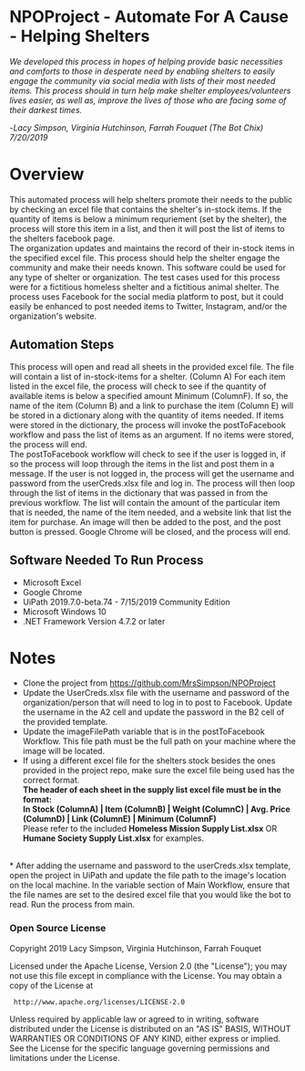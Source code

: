 # NPOProject - Automate For A Cause - Helping Shelters 
*We developed this process in hopes of helping provide basic necessities and comforts to those in desperate need by enabling shelters to easily engage the community via social media with lists of their most needed items. This process should in turn help make shelter employees/volunteers lives easier, as well as, improve the lives of those who are facing some of their darkest times.*

-*Lacy Simpson, Virginia Hutchinson, Farrah Fouquet (The Bot Chix) 7/20/2019*

# Overview
This automated process will help shelters promote their needs to the public by checking an excel file that contains the shelter's in-stock items. If the quantity of items is below a minimum requriement (set by the shelter), the process will store this item in a list, and then it will post the list of items to the shelters facebook page.  
The organization updates and maintains the record of their in-stock items in the specified excel file. 
This process should help the shelter engage the community and make their needs known.
This software could be used for any type of shelter or organization. The test cases used for this process were for a fictitious homeless shelter and a fictitious animal shelter.
The process uses Facebook for the social media platform to post, but it could easily be enhanced to post needed items to Twitter, Instagram, and/or the organization's website.

## Automation Steps
This process will open and read all sheets in the provided excel file. 
The file will contain a list of in-stock-items for a shelter. (Column A)
For each item listed in the excel file, the process will check to see if the quantity of available items is below a specified amount Minimum (ColumnF).
If so, the name of the item (Column B) and a link to purchase the item (Column E) will be stored in a dictionary along with the quantity of items needed.
If items were stored in the dictionary, the process will invoke the postToFacebook workflow and pass the list of items as an argument.
If no items were stored, the process will end.<br>
The postToFacebook workflow will check to see if the user is logged in, if so the process will loop through the items in the list and post them in a message. If the user is not logged in, the process will get the username and password from the userCreds.xlsx file and log in. The process will then loop through the list of items in the dictionary that was passed in from the previous workflow. The list will contain the amount of the particular item that is needed, the name of the item needed, and a website link that list the item for purchase. An image will then be added to the post, and the post button is pressed. Google Chrome will be closed, and the process will end. 

## Software Needed To Run Process
* Microsoft Excel
* Google Chrome
* UiPath 2019.7.0-beta.74 - 7/15/2019 Community Edition
* Microsoft Windows 10
* .NET Framework Version 4.7.2 or later


# Notes
* Clone the project from https://github.com/MrsSimpson/NPOProject
* Update the UserCreds.xlsx file with the username and password of the organization/person that will need to log in to post to Facebook. Update the username in the A2 cell and update the password in the B2 cell of the provided template.
* Update the imageFilePath variable that is in the postToFacebook Workflow. This file path must be the full path on your machine where the image will be located.
* If using a different excel file for the shelters stock besides the ones provided in the project repo, make sure the excel file being used has the correct format.<br> 
**The header of each sheet in the supply list excel file must be in the format:<br> In Stock (ColumnA) | Item (ColumnB) | Weight (ColumnC) | Avg. Price (ColumnD) | Link (ColumnE) | Minimum (ColumnF)** <br>
Please refer to the included **Homeless Mission Supply List.xlsx** OR **Humane Society Supply List.xlsx** for examples. 
<br>
* After adding the username and password to the userCreds.xlsx template, open the project in UiPath and update the file path to the image's location on the local machine. In the variable section of Main Workflow, ensure that the file names are set to the desired excel file that you would like the bot to read. Run the process from main. 

### Open Source License
Copyright 2019 Lacy Simpson, Virginia Hutchinson, Farrah Fouquet

   Licensed under the Apache License, Version 2.0 (the "License");
   you may not use this file except in compliance with the License.
   You may obtain a copy of the License at

     http://www.apache.org/licenses/LICENSE-2.0

   Unless required by applicable law or agreed to in writing, software
   distributed under the License is distributed on an "AS IS" BASIS,
   WITHOUT WARRANTIES OR CONDITIONS OF ANY KIND, either express or implied.
   See the License for the specific language governing permissions and
   limitations under the License.
